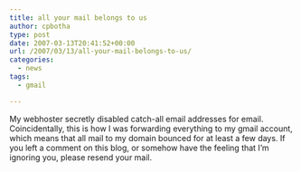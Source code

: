 ```yaml
---
title: all your mail belongs to us
author: cpbotha
type: post
date: 2007-03-13T20:41:52+00:00
url: /2007/03/13/all-your-mail-belongs-to-us/
categories:
  - news
tags:
  - gmail

---
```

My webhoster secretly disabled catch-all email addresses for email. Coincidentally, this is how I was forwarding everything to my gmail account, which means that all mail to my domain bounced for at least a few days. If you left a comment on this blog, or somehow have the feeling that I’m ignoring you, please resend your mail.
